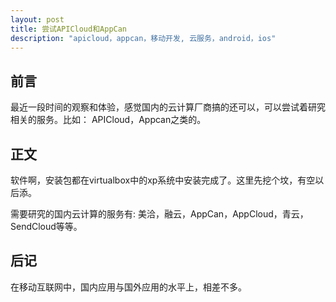```yaml
---
layout: post
title: 尝试APICloud和AppCan
description: "apicloud，appcan，移动开发, 云服务，android，ios"
---
```


## 前言

最近一段时间的观察和体验，感觉国内的云计算厂商搞的还可以，可以尝试着研究相关的服务。比如： APICloud，Appcan之类的。

## 正文

软件啊，安装包都在virtualbox中的xp系统中安装完成了。这里先挖个坟，有空以后添。

需要研究的国内云计算的服务有: 美洽，融云，AppCan，AppCloud，青云，SendCloud等等。

## 后记

在移动互联网中，国内应用与国外应用的水平上，相差不多。
